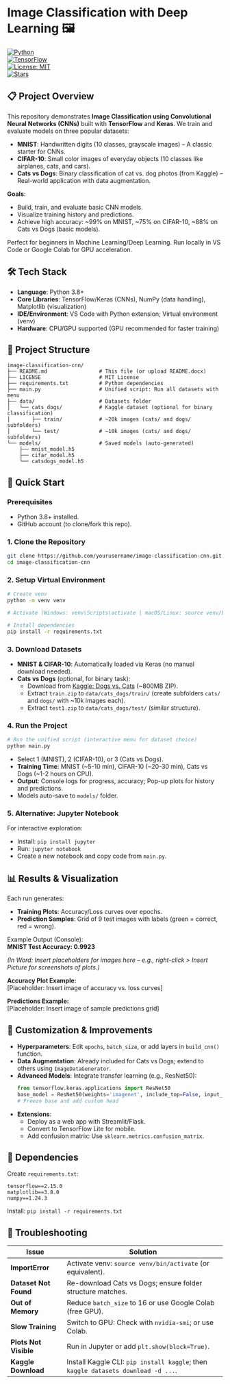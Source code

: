 

# Image Classification with Deep Learning 🖼️

[![Python](https://img.shields.io/badge/Python-3.8%2B-blue)](https://www.python.org/)  
[![TensorFlow](https://img.shields.io/badge/TensorFlow-2.15%2B-yellow)](https://www.tensorflow.org/)  
[![License: MIT](https://img.shields.io/badge/License-MIT-green)](LICENSE)  
[![Stars](https://img.shields.io/github/stars/yourusername/image-classification-cnn)](https://github.com/yourusername/image-classification-cnn)

## 📋 Project Overview
This repository demonstrates **Image Classification using Convolutional Neural Networks (CNNs)** built with **TensorFlow** and **Keras**. We train and evaluate models on three popular datasets:

- **MNIST**: Handwritten digits (10 classes, grayscale images) – A classic starter for CNNs.
- **CIFAR-10**: Small color images of everyday objects (10 classes like airplanes, cats, and cars).
- **Cats vs Dogs**: Binary classification of cat vs. dog photos (from Kaggle) – Real-world application with data augmentation.

**Goals**:
- Build, train, and evaluate basic CNN models.
- Visualize training history and predictions.
- Achieve high accuracy: ~99% on MNIST, ~75% on CIFAR-10, ~88% on Cats vs Dogs (basic models).

Perfect for beginners in Machine Learning/Deep Learning. Run locally in VS Code or Google Colab for GPU acceleration.

## 🛠️ Tech Stack
- **Language**: Python 3.8+
- **Core Libraries**: TensorFlow/Keras (CNNs), NumPy (data handling), Matplotlib (visualization)
- **IDE/Environment**: VS Code with Python extension; Virtual environment (venv)
- **Hardware**: CPU/GPU supported (GPU recommended for faster training)

## 📁 Project Structure
```
image-classification-cnn/
├── README.md                 # This file (or upload README.docx)
├── LICENSE                   # MIT License
├── requirements.txt          # Python dependencies
├── main.py                   # Unified script: Run all datasets with menu
├── data/                     # Datasets folder
│   └── cats_dogs/            # Kaggle dataset (optional for binary classification)
│       ├── train/            # ~20k images (cats/ and dogs/ subfolders)
│       └── test/             # ~10k images (cats/ and dogs/ subfolders)
└── models/                   # Saved models (auto-generated)
    ├── mnist_model.h5
    ├── cifar_model.h5
    └── catsdogs_model.h5
```

## 🚀 Quick Start

### Prerequisites
- Python 3.8+ installed.
- GitHub account (to clone/fork this repo).

### 1. Clone the Repository
```bash
git clone https://github.com/yourusername/image-classification-cnn.git
cd image-classification-cnn
```

### 2. Setup Virtual Environment
```bash
# Create venv
python -m venv venv

# Activate (Windows: venv\Scripts\activate | macOS/Linux: source venv/bin/activate)

# Install dependencies
pip install -r requirements.txt
```

### 3. Download Datasets
- **MNIST & CIFAR-10**: Automatically loaded via Keras (no manual download needed).
- **Cats vs Dogs** (optional, for binary task):
  - Download from [Kaggle: Dogs vs. Cats](https://www.kaggle.com/c/dogs-vs-cats/data) (~800MB ZIP).
  - Extract `train.zip` to `data/cats_dogs/train/` (create subfolders `cats/` and `dogs/` with ~10k images each).
  - Extract `test1.zip` to `data/cats_dogs/test/` (similar structure).

### 4. Run the Project
```bash
# Run the unified script (interactive menu for dataset choice)
python main.py
```
- Select 1 (MNIST), 2 (CIFAR-10), or 3 (Cats vs Dogs).
- **Training Time**: MNIST (~5-10 min), CIFAR-10 (~20-30 min), Cats vs Dogs (~1-2 hours on CPU).
- **Output**: Console logs for progress, accuracy; Pop-up plots for history and predictions.
- Models auto-save to `models/` folder.

### 5. Alternative: Jupyter Notebook
For interactive exploration:
- Install: `pip install jupyter`
- Run: `jupyter notebook`
- Create a new notebook and copy code from `main.py`.

## 📊 Results & Visualization
Each run generates:
- **Training Plots**: Accuracy/Loss curves over epochs.
- **Prediction Samples**: Grid of 9 test images with labels (green = correct, red = wrong).

Example Output (Console):  
**MNIST Test Accuracy: 0.9923**

*(In Word: Insert placeholders for images here – e.g., right-click > Insert Picture for screenshots of plots.)*

**Accuracy Plot Example:**  
[Placeholder: Insert image of accuracy vs. loss curves]

**Predictions Example:**  
[Placeholder: Insert image of sample predictions grid]

## 🔧 Customization & Improvements
- **Hyperparameters**: Edit `epochs`, `batch_size`, or add layers in `build_cnn()` function.
- **Data Augmentation**: Already included for Cats vs Dogs; extend to others using `ImageDataGenerator`.
- **Advanced Models**: Integrate transfer learning (e.g., ResNet50):  
  ```python
  from tensorflow.keras.applications import ResNet50
  base_model = ResNet50(weights='imagenet', include_top=False, input_shape=(150, 150, 3))
  # Freeze base and add custom head
  ```
- **Extensions**:
  - Deploy as a web app with Streamlit/Flask.
  - Convert to TensorFlow Lite for mobile.
  - Add confusion matrix: Use `sklearn.metrics.confusion_matrix`.

## 📝 Dependencies
Create `requirements.txt`:  
```
tensorflow==2.15.0
matplotlib==3.8.0
numpy==1.24.3
```
Install: `pip install -r requirements.txt`

## 🐛 Troubleshooting
| Issue                  | Solution                                                                 |
|------------------------|--------------------------------------------------------------------------|
| **ImportError**        | Activate venv: `source venv/bin/activate` (or equivalent).                |
| **Dataset Not Found**  | Re-download Cats vs Dogs; ensure folder structure matches.               |
| **Out of Memory**      | Reduce `batch_size` to 16 or use Google Colab (free GPU).                |
| **Slow Training**      | Switch to GPU: Check with `nvidia-smi`; or use Colab.                    |
| **Plots Not Visible**  | Run in Jupyter or add `plt.show(block=True)`.                            |
| **Kaggle Download**    | Install Kaggle CLI: `pip install kaggle`; then `kaggle datasets download -d ...`. |

